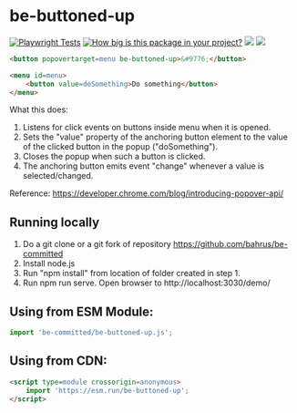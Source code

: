 # be-buttoned-up

[![Playwright Tests](https://github.com/bahrus/be-buttoned-up/actions/workflows/CI.yml/badge.svg?branch=baseline)](https://github.com/bahrus/be-buttoned-up/actions/workflows/CI.yml)
[![How big is this package in your project?](https://img.shields.io/bundlephobia/minzip/be-buttoned-up?style=for-the-badge)](https://bundlephobia.com/result?p=be-buttoned-up)
<img src="http://img.badgesize.io/https://cdn.jsdelivr.net/npm/be-buttoned-up?compression=gzip">
<a href="https://nodei.co/npm/be-buttoned-up/"><img src="https://nodei.co/npm/be-buttoned-up.png"></a>

```html
<button popovertarget=menu be-buttoned-up>&#9776;</button>

<menu id=menu>
    <button value=doSomething>Do something</button>
</menu>
```

What this does:

1.  Listens for click events on buttons inside menu when it is opened.
2.  Sets the "value" property of the anchoring button element to the value of the clicked button in the popup ("doSomething").
3.  Closes the popup when such a button is clicked.
3.  The anchoring button emits event "change" whenever a value is selected/changed.

Reference:  https://developer.chrome.com/blog/introducing-popover-api/

## Running locally

1.  Do a git clone or a git fork of repository https://github.com/bahrus/be-committed
2.  Install node.js
3.  Run "npm install" from location of folder created in step 1.
4.  Run npm run serve.  Open browser to http://localhost:3030/demo/

## Using from ESM Module:

```JavaScript
import 'be-committed/be-buttoned-up.js';
```

## Using from CDN:

```html
<script type=module crossorigin=anonymous>
    import 'https://esm.run/be-buttoned-up';
</script>
```
